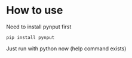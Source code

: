 # How to use

Need to install pynput first

```
pip install pynput
```

Just run with python now (help command exists)



